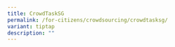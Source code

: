```yaml
---
title: CrowdTaskSG
permalink: /for-citizens/crowdsourcing/crowdtasksg/
variant: tiptap
description: ""
---
```

